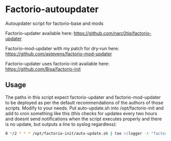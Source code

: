 # Factorio-autoupdater
Autoupdater script for factorio-base and mods

Factorio-updater available here:
https://github.com/narc0tiq/factorio-updater

Factorio-mod-updater with my patch for dry-run here:
https://github.com/astevens/factorio-mod-updater

Factorio-updater uses factorio-init available here:
https://github.com/Bisa/factorio-init

## Usage
The paths in this script expect factorio-updater and factorio-mod-updater to be deployed as per the default recommendations of the authors of those scripts. Modify to your needs. Put auto-update.sh into /opt/factorio-init and add to cron something like this (this checks for updates every two hours and doesnt send notifications when the script executes properly and there is no update, but outputs a line to syslog regardless):
```bash
0 */2 * * * /opt/factorio-init/auto-update.sh | tee >(logger -t "factorio update") | grep -v 'No new update'
```
